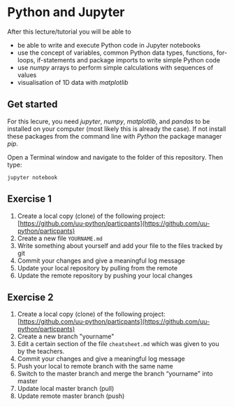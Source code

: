# Python and Jupyter
After this lecture/tutorial you will be able to 
* be able to write and execute Python code in Jupyter notebooks
* use the concept of variables, common Python data types, functions, for-loops, if-statements and package imports to write simple Python code
* use _numpy_ arrays to perform simple calculations with sequences of values
* visualisation of 1D data with _matplotlib_  

## Get started
For this lecure, you need *jupyter*, *numpy*, *matplotlib*, and *pandas* to be installed on your computer (most likely this is already the case). If not install these packages from the command line with *Python* the package manager *pip*.

Open a Terminal window and navigate to the folder of this repository. Then type:

```jupyter notebook```

## Exercise 1
1. Create a local copy (clone) of the following project: [https://github.com/uu-python/particpants](https://github.com/uu-python/particpants)
2. Create a new file ```YOURNAME.md```
3. Write something about yourself and add your file to the files tracked by git
4. Commit your changes and give a meaningful log message
5. Update your local repository by pulling from the remote
6. Update the remote repository by pushing your local changes

## Exercise 2
1. Create a local copy (clone) of the following project:  [https://github.com/uu-python/particpants](https://github.com/uu-python/particpants)
2. Create a new branch "yourname"
3. Edit a certain section of the file ```cheatsheet.md``` which was given to you by the teachers.
4. Commit your changes and give a meaningful log message
5. Push your local to remote branch with the same name
6. Switch to the master branch and merge the branch “yourname" into master
7. Update local master branch (pull)
8. Update remote master branch (push)
